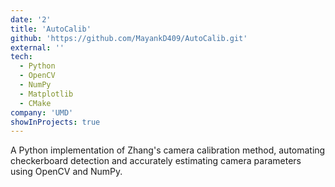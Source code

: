 ```yaml
---
date: '2'
title: 'AutoCalib'
github: 'https://github.com/MayankD409/AutoCalib.git'
external: ''
tech:
  - Python
  - OpenCV
  - NumPy
  - Matplotlib
  - CMake
company: 'UMD'
showInProjects: true
---
```


A Python implementation of Zhang's camera calibration method, automating checkerboard detection and accurately estimating camera parameters using OpenCV and NumPy.
